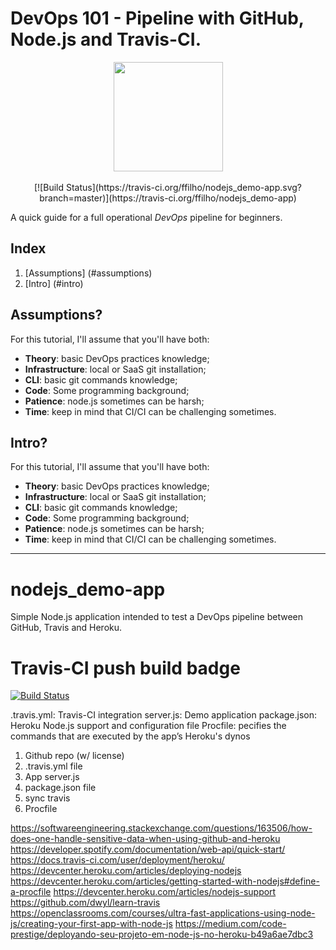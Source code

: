 # DevOps 101 - Pipeline with GitHub, Node.js and Travis-CI.

<div align="center">
    <a href="https://travis-ci.org/"><img src="https://travis-ci.com/images/logos/TravisCI-Mascot-1.svg" width="175"></a>
</div>
<br />
<div align="center">
	[![Build Status](https://travis-ci.org/ffilho/nodejs_demo-app.svg?branch=master)](https://travis-ci.org/ffilho/nodejs_demo-app)
</div>

A quick guide for a full operational *DevOps* pipeline for beginners.

##  Index
1.	[Assumptions] (#assumptions)
2.	[Intro]	(#intro)

<a name="assumptions"></a>
## Assumptions?

For this tutorial, I'll assume that you'll have both:

- **Theory**: basic DevOps practices knowledge;
- **Infrastructure**: local or SaaS git installation;
- **CLI**: basic git commands knowledge;
- **Code**: Some programming background;
- **Patience**: node.js sometimes can be harsh;
- **Time**: keep in mind that CI/CI can be challenging sometimes.

<a name="intro"></a>
## Intro?

For this tutorial, I'll assume that you'll have both:

- **Theory**: basic DevOps practices knowledge;
- **Infrastructure**: local or SaaS git installation;
- **CLI**: basic git commands knowledge;
- **Code**: Some programming background;
- **Patience**: node.js sometimes can be harsh;
- **Time**: keep in mind that CI/CI can be challenging sometimes.



_________________________________________________________________



# nodejs_demo-app
Simple Node.js application intended to test a DevOps pipeline between GitHub, Travis and Heroku.

# Travis-CI push build badge
[![Build Status](https://travis-ci.org/ffilho/nodejs_demo-app.svg?branch=master)](https://travis-ci.org/ffilho/nodejs_demo-app)

.travis.yml: Travis-CI integration
server.js: Demo application
package.json: Heroku Node.js support and configuration file
Procfile: pecifies the commands that are executed by the app’s Heroku's dynos

1. Github repo (w/ license)
2. .travis.yml file
3. App server.js
4. package.json file
5. sync travis
6. Procfile


https://softwareengineering.stackexchange.com/questions/163506/how-does-one-handle-sensitive-data-when-using-github-and-heroku
https://developer.spotify.com/documentation/web-api/quick-start/
https://docs.travis-ci.com/user/deployment/heroku/
https://devcenter.heroku.com/articles/deploying-nodejs
https://devcenter.heroku.com/articles/getting-started-with-nodejs#define-a-procfile
https://devcenter.heroku.com/articles/nodejs-support
https://github.com/dwyl/learn-travis
https://openclassrooms.com/courses/ultra-fast-applications-using-node-js/creating-your-first-app-with-node-js
https://medium.com/code-prestige/deployando-seu-projeto-em-node-js-no-heroku-b49a6ae7dbc3